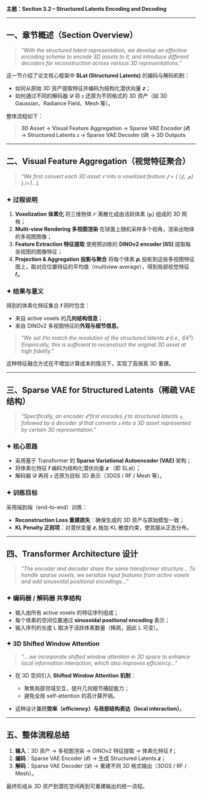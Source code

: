 
**主题：Section 3.2 – Structured Latents Encoding and Decoding**

---

## 一、章节概述（Section Overview）

> *“With the structured latent representation, we develop an effective encoding scheme to encode 3D assets to it, and introduce different decoders for reconstruction across various 3D representations.”*

这一节介绍了论文核心框架中 **SLat (Structured Latents)** 的编码与解码机制：

* 如何从原始 3D 资产提取特征并编码为结构化潜伏向量 𝒛；
* 如何通过不同的解码器 𝓓 将 𝒛 还原为不同格式的 3D 资产（如 3D Gaussian、Radiance Field、Mesh 等）。

整体流程如下：

> **3D Asset → Visual Feature Aggregation → Sparse VAE Encoder (𝓔) → Structured Latents 𝒛 → Sparse VAE Decoder (𝓓) → 3D Outputs**

---

## 二、Visual Feature Aggregation（视觉特征聚合）

> *“We first convert each 3D asset 𝒪 into a voxelized feature 𝒇 = { (𝒇ᵢ, 𝒑ᵢ) }.i=1...L*

### ✦ 过程说明

1. **Voxelization 体素化**
   将三维物体 𝒪 离散化成由活跃体素 (𝒑ᵢ) 组成的 3D 网格；
2. **Multi-view Rendering 多视图渲染**
   在球面上随机采样多个视角，渲染出物体的多视图图像；
3. **Feature Extraction 特征提取**
   使用预训练的 **DINOv2 encoder [65]** 提取每张视图的图像特征；
4. **Projection & Aggregation 投影与聚合**
   将每个体素 𝒑ᵢ 投影到这些多视图特征图上，取对应位置特征的平均值（multiview average），得到局部视觉特征 𝒇ᵢ。

### ✦ 结果与意义

得到的体素化特征集合 𝒇 同时包含：

* 来自 active voxels 的**几何结构信息**；
* 来自 DINOv2 多视图特征的**外观与细节信息**。

> *“We set 𝒇 to match the resolution of the structured latents 𝒛 (i.e., 64³). Empirically, this is sufficient to reconstruct the original 3D asset at high fidelity.”*

这种特征融合方式在不增加计算成本的情况下，实现了高保真 3D 重建。

---

## 三、Sparse VAE for Structured Latents（稀疏 VAE 结构）

> *“Specifically, an encoder 𝓔 first encodes 𝒇 to structured latents 𝒛, followed by a decoder 𝓓 that converts 𝒛 into a 3D asset represented by certain 3D representation.”*

### ✦ 核心思路

* 采用基于 Transformer 的 **Sparse Variational Autoencoder (VAE)** 架构；
* 将体素化特征 𝒇 编码为结构化潜伏向量 𝒛 （即 SLat）；
* 解码器 𝓓 再将 𝒛 还原为目标 3D 表示（3DGS / RF / Mesh 等）。

### ✦ 训练目标

采用端到端（end-to-end）训练：

* **Reconstruction Loss 重建损失**：确保生成的 3D 资产与原始模型一致；
* **KL Penalty 正则项**：对潜伏变量 𝒛ᵢ 施加 KL 散度约束，使其服从正态分布。

---

## 四、Transformer Architecture 设计

> *“The encoder and decoder share the same transformer structure… To handle sparse voxels, we serialize input features from active voxels and add sinusoidal positional encodings…”*

### ✦ 编码器 / 解码器 共享结构

* 输入由所有 active voxels 的特征序列组成；
* 每个体素的空间位置通过 **sinusoidal positional encoding** 表示；
* 输入序列的长度 L 取决于活跃体素数量（稀疏，因此 L 可变）。

### ✦ 3D Shifted Window Attention

> *“… we incorporate shifted window attention in 3D space to enhance local information interaction, which also improves efficiency…”*

* 在 3D 空间引入 **Shifted Window Attention 机制**：

  * 聚焦局部邻域交互，提升几何细节捕捉能力；
  * 避免全局 self-attention 的高计算开销。
* 这种设计兼顾**效率（efficiency）**与**局部结构表达（local interaction）**。

---

## 五、整体流程总结

1. **输入**：3D 资产 → 多视图渲染 → DINOv2 特征提取 → 体素化特征 𝒇；
2. **编码**：Sparse VAE Encoder (𝓔) → 生成 Structured Latents 𝒛；
3. **解码**：Sparse VAE Decoder (𝓓) → 重建不同 3D 格式输出（3DGS / RF / Mesh）。

最终形成从 3D 资产到潜在空间再到可重建输出的统一流程。

